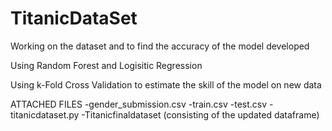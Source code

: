 # TitanicDataSet
Working on the dataset and to find the accuracy of the model developed

Using Random Forest and Logisitic Regression

Using k-Fold Cross Validation to estimate the skill of the model on new data 

ATTACHED FILES
-gender_submission.csv
-train.csv
-test.csv
-titanicdataset.py
-Titanicfinaldataset (consisting of the updated dataframe)
